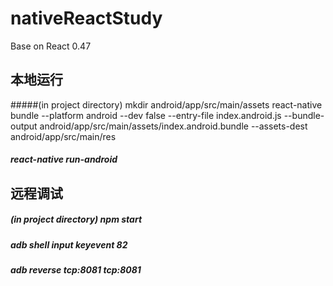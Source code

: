 # nativeReactStudy
Base on React 0.47

## 本地运行
#####(in project directory) mkdir android/app/src/main/assets react-native bundle --platform android --dev false --entry-file index.android.js --bundle-output android/app/src/main/assets/index.android.bundle --assets-dest android/app/src/main/res

##### react-native run-android

## 远程调试
##### (in project directory) npm start
##### adb shell input keyevent 82
##### adb reverse tcp:8081 tcp:8081
